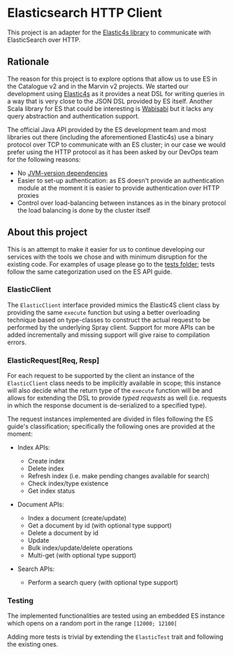 # Elasticsearch HTTP Client

This project is an adapter for the [Elastic4s library](https://github.com/sksamuel/elastic4s) to communicate with ElasticSearch over HTTP.

## Rationale

The reason for this project is to explore options that allow us to use ES in the Catalogue v2 and in the Marvin v2 projects. We started our development using [Elastic4s](https://github.com/sksamuel/elastic4s) as it provides a neat DSL for writing queries in a way that is very close to the JSON DSL provided by ES itself. Another Scala library for ES that could be interesting is [Wabisabi](https://github.com/gphat/wabisabi) but it lacks any query abstraction and authentication support.

The official Java API provided by the ES development team and most libraries out there (including the aforementioned Elastic4s) use a binary protocol over TCP to communicate with an ES cluster; in our case we would prefer using the HTTP protocol as it has been asked by our DevOps team for the following reasons:

* No [JVM-version dependencies](http://www.elasticsearch.org/guide/en/elasticsearch/guide/current/_java_virtual_machine.html)
* Easier to set-up authentication: as ES doesn't provide an authentication module at the moment it is easier to provide authentication over HTTP proxies
* Control over load-balancing between instances as in the binary protocol the load balancing is done by the cluster itself

## About this project

This is an attempt to make it easier for us to continue developing our services with the tools we chose and with minimum disruption for the existing code. For examples of usage please go to the [tests folder](https://git.mobcastdev.com/Labs/elastic-http/tree/master/src/test/scala/com/blinkbox/books/elasticsearch/client); tests follow the same categorization used on the ES API guide.

### ElasticClient

The `ElasticClient` interface provided mimics the Elastic4S client class by providing the same `execute` function but using a better overloading technique based on type-classes to construct the actual request to be performed by the underlying Spray client. Support for more APIs can be added incrementally and missing support will give raise to compilation errors.

### ElasticRequest[Req, Resp]

For each request to be supported by the client an instance of the `ElasticClient` class needs to be implicitly available in scope; this instance will also decide what the return type of the `execute` function will be and allows for extending the DSL to provide *typed requests* as well (i.e. requests in which the response document is de-serialized to a specified type).

The request instances implemented are divided in files following the ES guide's classification; specifically the following ones are provided at the moment:

* Index APIs:
    * Create index
    * Delete index
    * Refresh index (i.e. make pending changes available for search)
    * Check index/type existence
    * Get index status

* Document APIs:
    * Index a document (create/update)
    * Get a document by id (with optional type support)
    * Delete a document by id
    * Update
    * Bulk index/update/delete operations
    * Multi-get (with optional type support)

* Search APIs:
    * Perform a search query (with optional type support)

### Testing

The implemented functionalities are tested using an embedded ES instance which opens on a random port in the range `[12000; 12100[`

Adding more tests is trivial by extending the `ElasticTest` trait and following the existing ones.
